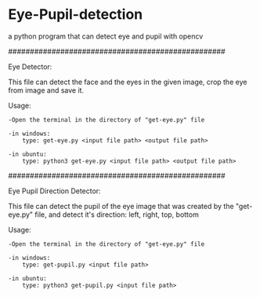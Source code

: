 # Eye-Pupil-detection
a python program that can detect eye and pupil with opencv

##################################################

Eye Detector:

This file can detect the face and the eyes in the given image, crop the eye from image and save it.

Usage:

    -Open the terminal in the directory of "get-eye.py" file
    
    -in windows:
        type: get-eye.py <input file path> <output file path>
        
    -in ubuntu:
        type: python3 get-eye.py <input file path> <output file path>
  
##################################################
    
Eye Pupil Direction Detector:

This file can detect the pupil of the eye image that was created by the "get-eye.py" file, and detect it's direction:
left, right, top, bottom

Usage:
    
    -Open the terminal in the directory of "get-eye.py" file
    
    -in windows:
        type: get-pupil.py <input file path>
        
    -in ubuntu:
        type: python3 get-pupil.py <input file path>
